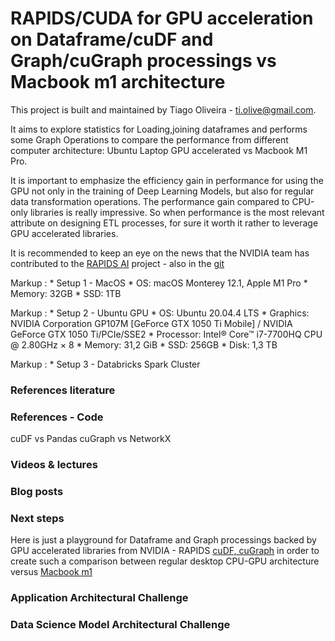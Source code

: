 # RAPIDS/CUDA for GPU acceleration on Dataframe/cuDF and Graph/cuGraph processings vs Macbook m1 architecture

This project is built and maintained by Tiago Oliveira - [ti.olive@gmail.com](https://www.linkedin.com/in/tiagoliveira/).



It aims to explore statistics for Loading,joining dataframes and performs some Graph Operations to compare the performance from different computer architecture: Ubuntu Laptop GPU accelerated vs Macbook M1 Pro. 



It is important to emphasize the efficiency gain in performance for using the GPU not only in the training of Deep Learning Models, but also for regular data transformation operations. The performance gain compared to CPU-only libraries is really impressive. So when performance is the most relevant attribute on designing ETL processes, for sure it worth it rather to leverage GPU accelerated libraries.



It is recommended to keep an eye on the news that the NVIDIA team has contributed to the [RAPIDS AI](https://rapids.ai/) project - also in the [git](https://github.com/rapidsai/)


Markup : * Setup 1 - MacOS
              * OS: macOS Monterey 12.1, Apple M1 Pro
              * Memory: 32GB
              * SSD: 1TB


Markup : * Setup 2 - Ubuntu GPU
              * OS: Ubuntu 20.04.4 LTS
              * Graphics: NVIDIA Corporation GP107M [GeForce GTX 1050 Ti Mobile] / NVIDIA GeForce GTX 1050 Ti/PCIe/SSE2
              * Processor: Intel® Core™ i7-7700HQ CPU @ 2.80GHz × 8
              * Memory: 31,2 GiB
              * SSD: 256GB
              * Disk: 1,3 TB


Markup : * Setup 3 - Databricks Spark Cluster


### References literature


### References - Code

cuDF vs Pandas
cuGraph vs NetworkX

### Videos & lectures

### Blog posts

### Next steps
Here is just a playground for Dataframe and Graph processings backed by GPU accelerated libraries from NVIDIA - RAPIDS [cuDF, cuGraph](https://github.com/rapidsai/) in order to create such a comparison between regular desktop CPU-GPU architecture versus [Macbook m1](https://www.theverge.com/2021/10/26/22746371/macbook-pro-m1-max-apple-gpu-performance-nvidia-amd) 

### Application Architectural Challenge

### Data Science Model Architectural Challenge
